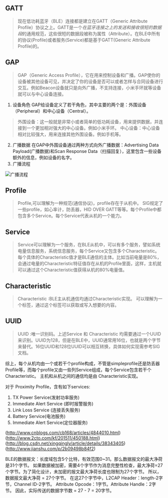 ## GATT
> 现在低功耗蓝牙（BLE）连接都是建立在GATT（Generic Attribute Profile）协议之上。GATT是一个*在蓝牙连接之上的发送和接收很短的数据段*的通用规范，这些很短的数据段被称为属性（Attribute）。在BLE中所有的协议(Profile)或者服务(Service)都是基于GATT(Generic Attribute Profile)的。

## GAP
> GAP（Generic Access Profile），它在用来控制设备和广播。GAP使你的设备被其他设备可见，并决定了你的设备是否可以或者怎样与合同设备进行交互。例如Beacon设备就只是向外广播，不支持连接，小米手环就等设备就可以与中心设备连接。
1. 设备角色
GAP给设备定义了若干角色，其中主要的两个是：外围设备（Peripheral）和中心设备（Central）。
> 外围设备：这一般就是非常小或者简单的低功耗设备，用来提供数据，并连接到一个更加相对强大的中心设备。例如小米手环。
>  中心设备：中心设备相对比较强大，用来连接其他外围设备。例如手机等。
2. 广播数据
在GAP中外围设备通过两种方式向外广播数据：Advertising Data Payload(广播数据)和Scan Response Data（扫描回复），这里包含一些设备额外的信息，例如设备的名字。
3. 广播流程

![广播流程](http://upload-images.jianshu.io/upload_images/4767316-5496ee806b058916.png?imageMogr2/auto-orient/strip%7CimageView2/2/w/1240)

## Profile
> Profile,可以理解为一种规范(通信协议)，profile存在于从机中。
SIG规定了一些profile，如心率计，防丢器，HID OVER GATT等等。每个Profile中都包含多个Service。每个Service代表从机的一个能力。

## Service
> Service可以理解为一个服务，在BLE从机中，可以有多个服务，譬如系统电量信息服务，系统信息服务，每个Service又包含多个Characteristic。每个具体的Characteristic值才是BLE通信的主体。比如当前电量是80%，会通过电量的Characteristic特征值存在从机的Profile里面，这样，主机就可以通过这个Characteristic值获得从机的80%电量值。

## Characteristic
> Characteristic :BLE主从机通信均通过Characteristic实现。 可以理解为一个标签，通过这个标签可以获取或写入想要的内容。

## UUID
> UUID :唯一识别码。上述Service 和 Characteristic 均需要通过一个UUID来识别。UUID为128，但是在BLE中，UUID通常用16位，也就是两个字节来替代。16位UUID和128位UUID可以相互转换，具体如何实现需参考SIG文档。


综上，每个从机均由一个或若干个profile构成，不管是simpleprofile还是防丢器Profile等，而每个profile又由一些列Service组成，每个Service包含若干个Characteristic。 主机和从机之间的通信均是由 Characteristic实现。



对于  Proximity Profile，含有如下services:
1. TX Power Service(发射功率服务)
2. Immediate Alert Service (即时报警服务)
3. Link Loss Service (连接丢失服务)
4. Battery Service(电池服务)
5. Immediate Alert Service(定位器服务)

(http://www.cnblogs.com/cb168/articles/4844010.html)
(http://www.2cto.com/kf/201511/450188.html)
(http://blog.csdn.net/xingqingly/article/details/38343405)
(http://www.jianshu.com/p/2b09498b84f2)

BLE的数据报文：长度域包含5个比特，有效范围0~31。那么数据报文的最大净荷是31个字节。
   如果数据被加密，需要4个字节作为消息完整性检查，最大净荷=27个字节。为了简化设计，未加密的报文最大净荷长度也限制为27个字节。
   所以，数据报文最大净荷 = 27个字节。
   在这27个字节中，L2CAP Header：length-2字节，Channel ID-2字节。
   Attribute Opcode：1字节。Attribute Handle：2字节。
   因此，实际传送的数据字节数 = 27 - 7 = 20字节。
